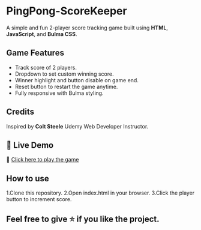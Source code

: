 # PingPong-ScoreKeeper
A simple and fun 2-player score tracking game built using **HTML**, **JavaScript**, and **Bulma CSS**.

## Game Features
- Track score of 2 players.
- Dropdown to set custom winning score.
- Winner highlight and button disable on game end.
- Reset button to restart the game anytime.
- Fully responsive with Bulma styling.
 
## Credits
Inspired by **Colt Steele** Udemy Web Developer Instructor.

## 🚀 Live Demo
🔗 [Click here to play the game](https://satyamgwal-fullstack.github.io/PingPong-ScoreKeeper/)

## How to use
1.Clone this repository.
2.Open index.html in your browser.
3.Click the player button to increment score. 

## Feel free to give ⭐ if you like the project.
